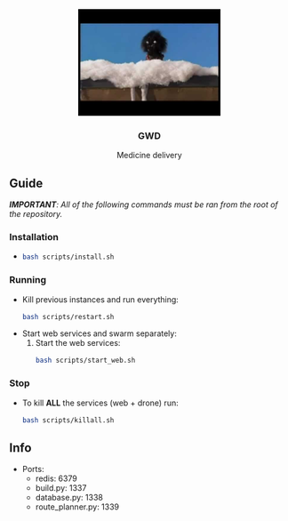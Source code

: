 <div align="center">
  <img src="./static/icons/gwd.jpg" alt="Drone logo" width=256px>
  <h3>GWD</h3>
  <p>
    Medicine delivery
  </p>
</div>

## Guide
_**IMPORTANT**: All of the following commands must be ran from the root of the repository._

### Installation
- ```bash
  bash scripts/install.sh
  ```

### Running
- Kill previous instances and run everything:
  ```bash
  bash scripts/restart.sh
  ```
- Start web services and swarm separately:
  1. Start the web services:
     ```bash
     bash scripts/start_web.sh
     ```

### Stop
- To kill **ALL** the services (web + drone) run:
  ```bash
  bash scripts/killall.sh
  ```

## Info
- Ports:
  - redis: 6379
  - build.py: 1337
  - database.py: 1338
  - route_planner.py: 1339



